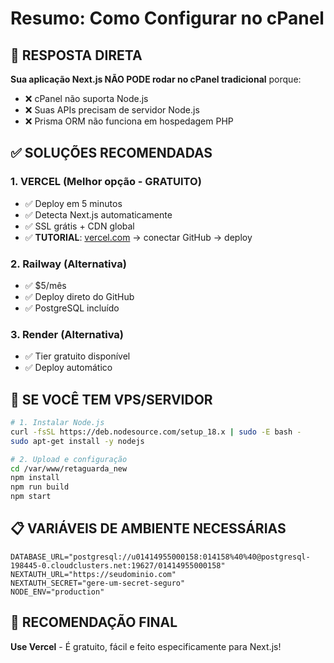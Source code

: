 # Resumo: Como Configurar no cPanel

## 🚨 RESPOSTA DIRETA

**Sua aplicação Next.js NÃO PODE rodar no cPanel tradicional** porque:
- ❌ cPanel não suporta Node.js
- ❌ Suas APIs precisam de servidor Node.js
- ❌ Prisma ORM não funciona em hospedagem PHP

## ✅ SOLUÇÕES RECOMENDADAS

### 1. **VERCEL** (Melhor opção - GRATUITO)
- ✅ Deploy em 5 minutos
- ✅ Detecta Next.js automaticamente
- ✅ SSL grátis + CDN global
- ✅ **TUTORIAL**: [vercel.com](https://vercel.com) → conectar GitHub → deploy

### 2. **Railway** (Alternativa)
- ✅ $5/mês
- ✅ Deploy direto do GitHub
- ✅ PostgreSQL incluído

### 3. **Render** (Alternativa)
- ✅ Tier gratuito disponível
- ✅ Deploy automático

## 🔧 SE VOCÊ TEM VPS/SERVIDOR

```bash
# 1. Instalar Node.js
curl -fsSL https://deb.nodesource.com/setup_18.x | sudo -E bash -
sudo apt-get install -y nodejs

# 2. Upload e configuração
cd /var/www/retaguarda_new
npm install
npm run build
npm start
```

## 📋 VARIÁVEIS DE AMBIENTE NECESSÁRIAS

```env
DATABASE_URL="postgresql://u01414955000158:014158%40%40@postgresql-198445-0.cloudclusters.net:19627/01414955000158"
NEXTAUTH_URL="https://seudominio.com"
NEXTAUTH_SECRET="gere-um-secret-seguro"
NODE_ENV="production"
```

## 🎯 RECOMENDAÇÃO FINAL

**Use Vercel** - É gratuito, fácil e feito especificamente para Next.js!
